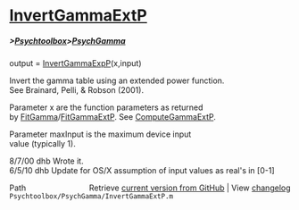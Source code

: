 # [InvertGammaExtP](InvertGammaExtP)
##### >[Psychtoolbox](Psychtoolbox)>[PsychGamma](PsychGamma)

output = [InvertGammaExpP](InvertGammaExpP)(x,input)  
  
Invert the gamma table using an extended power function.  
See Brainard, Pelli, & Robson (2001).  
  
Parameter x are the function parameters as returned  
by [FitGamma](FitGamma)/[FitGammaExtP](FitGammaExtP).  See [ComputeGammaExtP](ComputeGammaExtP).  
  
Parameter maxInput is the maximum device input  
value (typically 1).  
  
8/7/00   dhb      Wrote it.  
6/5/10   dhb      Update for OS/X assumption of input values as real's in [0-1]  




<div class="code_header" style="text-align:right;">
  <span style="float:left;">Path&nbsp;&nbsp;</span> <span class="counter">Retrieve <a href=
  "https://raw.github.com/Psychtoolbox-3/Psychtoolbox-3/beta/Psychtoolbox/PsychGamma/InvertGammaExtP.m">current version from GitHub</a> | View <a href=
  "https://github.com/Psychtoolbox-3/Psychtoolbox-3/commits/beta/Psychtoolbox/PsychGamma/InvertGammaExtP.m">changelog</a></span>
</div>
<div class="code">
  <code>Psychtoolbox/PsychGamma/InvertGammaExtP.m</code>
</div>

